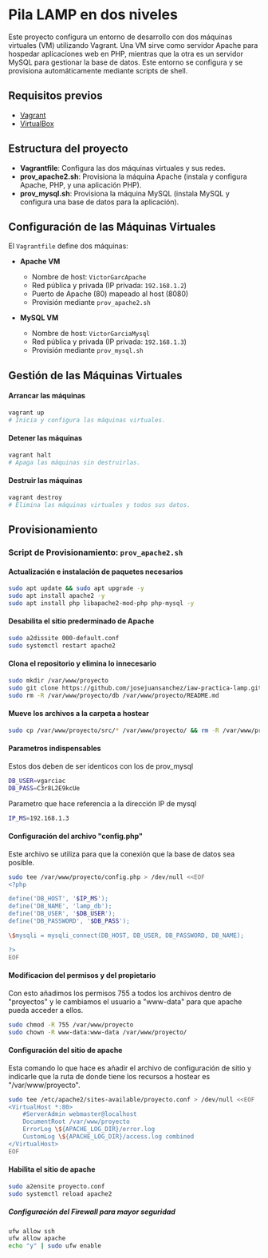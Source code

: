 # Pila LAMP en dos niveles

Este proyecto configura un entorno de desarrollo con dos máquinas virtuales (VM) utilizando Vagrant. Una VM sirve como servidor Apache para hospedar aplicaciones web en PHP, mientras que la otra es un servidor MySQL para gestionar la base de datos. Este entorno se configura y se provisiona automáticamente mediante scripts de shell.

## Requisitos previos

- [Vagrant](https://www.vagrantup.com/downloads)
- [VirtualBox](https://www.virtualbox.org/)

## Estructura del proyecto

- **Vagrantfile**: Configura las dos máquinas virtuales y sus redes.
- **prov_apache2.sh**: Provisiona la máquina Apache (instala y configura Apache, PHP, y una aplicación PHP).
- **prov_mysql.sh**: Provisiona la máquina MySQL (instala MySQL y configura una base de datos para la aplicación).

## Configuración de las Máquinas Virtuales

El `Vagrantfile` define dos máquinas:

- **Apache VM**
  - Nombre de host: `VictorGarcApache`
  - Red pública y privada (IP privada: `192.168.1.2`)
  - Puerto de Apache (80) mapeado al host (8080)
  - Provisión mediante `prov_apache2.sh`
  
- **MySQL VM**
  - Nombre de host: `VictorGarciaMysql`
  - Red pública y privada (IP privada: `192.168.1.3`)
  - Provisión mediante `prov_mysql.sh`

## Gestión de las Máquinas Virtuales

#### Arrancar las máquinas
```bash
vagrant up
# Inicia y configura las máquinas virtuales.
```

#### Detener las máquinas
```bash
vagrant halt
# Apaga las máquinas sin destruirlas.
```
#### Destruir las máquinas
```bash
vagrant destroy
# Elimina las máquinas virtuales y todos sus datos.

```

## Provisionamiento

### Script de Provisionamiento: `prov_apache2.sh`


#### Actualización e instalación de paquetes necesarios 
```bash
sudo apt update && sudo apt upgrade -y
sudo apt install apache2 -y
sudo apt install php libapache2-mod-php php-mysql -y
```
#### Desabilita el sitio prederminado de Apache
```bash
sudo a2dissite 000-default.conf
sudo systemctl restart apache2
```
#### Clona el repositorio y elimina lo innecesario
```bash
sudo mkdir /var/www/proyecto
sudo git clone https://github.com/josejuansanchez/iaw-practica-lamp.git /var/www/proyecto
sudo rm -R /var/www/proyecto/db /var/www/proyecto/README.md
```
#### Mueve los archivos a la carpeta a hostear
```bash
sudo cp /var/www/proyecto/src/* /var/www/proyecto/ && rm -R /var/www/proyecto/src/
```
#### Parametros indispensables
Estos dos deben de ser identicos con los de prov_mysql
```bash
DB_USER=vgarciac
DB_PASS=C3r8L2E9kcUe
```
Parametro que hace referencia a la dirección IP de mysql
```bash
IP_MS=192.168.1.3
```

#### Configuración del archivo "config.php" 
Este archivo se utiliza para que la conexión que la base de datos sea posible.
```bash
sudo tee /var/www/proyecto/config.php > /dev/null <<EOF
<?php

define('DB_HOST', '$IP_MS');
define('DB_NAME', 'lamp_db');
define('DB_USER', '$DB_USER');
define('DB_PASSWORD', '$DB_PASS');

\$mysqli = mysqli_connect(DB_HOST, DB_USER, DB_PASSWORD, DB_NAME);

?>
EOF

```

#### Modificacion del permisos y del propietario 
Con esto añadimos los permisos 755 a todos los archivos dentro de "proyectos" y le cambiamos el usuario a "www-data" para que apache pueda acceder a ellos.
```bash
sudo chmod -R 755 /var/www/proyecto
sudo chown -R www-data:www-data /var/www/proyecto/
```
#### Configuración del sitio de apache
Esta comando lo que hace es añadir el archivo de configuración de sitio y indicarle que la ruta de donde tiene los recursos a hostear es "/var/www/proyecto".
```bash
sudo tee /etc/apache2/sites-available/proyecto.conf > /dev/null <<EOF
<VirtualHost *:80>
    #ServerAdmin webmaster@localhost
    DocumentRoot /var/www/proyecto
    ErrorLog \${APACHE_LOG_DIR}/error.log
    CustomLog \${APACHE_LOG_DIR}/access.log combined
</VirtualHost>
EOF
```

#### Habilita el sitio de apache 
```bash
sudo a2ensite proyecto.conf
sudo systemctl reload apache2
```

##### Configuración del Firewall para mayor seguridad
```bash
ufw allow ssh
ufw allow apache
echo "y" | sudo ufw enable
```
